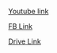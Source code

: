 [Youtube link](https://youtu.be/gohu5qonuP0)

[FB Link](https://www.facebook.com/ahmedsativa.adib/videos/730240949978620)

[Drive Link](https://drive.google.com/file/d/1xbsxXONCkU0VENAvGiuEJcIrD6PpHuNe/view?usp=drive_link)
